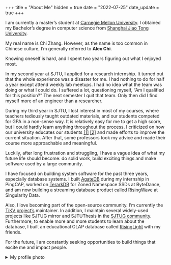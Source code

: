 +++
title = "About Me"
hidden = true
date = "2022-07-25"
date_update = true
+++

I am currently a master’s student at [Carnegie Mellon University][cmu]. I obtained my Bachelor’s degree in computer science from [Shanghai Jiao Tong University][sjtu].

[sjtu]: http://en.sjtu.edu.cn/
[cmu]: https://www.cs.cmu.edu/

My real name is Chi Zhang. However, as the name is too common in Chinese culture, I’m generally referred to **Alex Chi**.

Knowing oneself is hard, and I spent two years figuring out what I enjoyed most.

In my second year at SJTU, I applied for a research internship. It turned out that the whole experience was a disaster for me. I had nothing to do for half a year except attend weekly lab meetups. I had no idea what the team was doing or what I could do. I suffered a lot, questioning myself, “Am I qualified for this position?” The next semester I quit that team. Only then did I find myself more of an engineer than a researcher.

During my third year in SJTU, I lost interest in most of my courses, where teachers tediously taught outdated materials, and our students competed for GPA in a non-sense way. It is relatively easy for me to get a high score, but I could hardly learn anything throughout the process. I criticized on how our university educates our students [[1]](https://zhuanlan.zhihu.com/p/345269981) [[2]](https://survivesjtu.gitbook.io/survivesjtumanual/fu-lu/ben-ke-sheng-zhuan-ye-jie-shao-todo/cs-zi-jiu-zhi-bei) and made efforts to improve the current situation. After that, some professors took my advice and made their course more approachable and meaningful.

Luckily, after long frustration and struggling, I have a vague idea of what my future life should become: do solid work, build exciting things and make software used by a large community.

I have focused on building system software for the past three years, especially database systems. I built [AgateDB][agatedb] during my internship in PingCAP, worked on [TerarkDB][terarkdb] for Zoned Namespace SSDs at ByteDance, and am now building a streaming database product called [RisingWave][risingwave] at Singularity Data.

[agatedb]: https://github.com/tikv/agatedb
[terarkdb]: https://github.com/bytedance/terarkdb

Also, I love becoming part of the open-source community. I’m currently the [TiKV project’s][tikv] maintainer. In addition, I maintain several widely-used projects like SJTUG mirror and SJTUThesis in the [SJTUG community][sjtug]. Furthermore, to enable more and more students to learn about the database, I built an educational OLAP database called [RisingLight][risinglight] with my friends.

[tikv]: https://tikv.org
[sjtug]: https://github.com/sjtug
[risinglight]: https://github.com/risinglightdb/risinglight
[risingwave]: https://github.com/singularity-data/risingwave

For the future, I am constantly seeking opportunities to build things that excite me and impact people.

<details>
<summary>My profile photo</summary>

![Profile Photo](./profile.png)

*Shot with iPhone 13 Pro (Front Camera) at Sea World Culture and Arts Center, Shenzhen City, Guangdong Province, P.R. China*

</details>